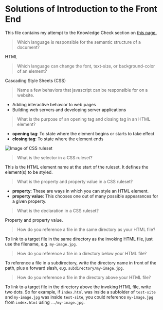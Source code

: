 # Solutions of Introduction to the Front End
This file contains my attempt to the Knowledge Check section on [this page.](https://www.theodinproject.com/paths/foundations/courses/foundations/lessons/introduction-to-the-front-end#knowledge-check)

> Which language is responsible for the semantic structure of a document?

 HTML
 
> Which language can change the font, text-size, or background-color of an element?

Cascading Style Sheets (CSS) 

> Name a few behaviors that javascript can be responsible for on a website.

* Adding interactive behavior to web pages
* Building web servers and developing server applications

> What is the purpose of an opening tag and closing tag in an HTML element?
* **opening tag**: To state where the element begins or starts to take effect
* **closing tag**: To state where the element ends

![Image of CSS ruleset](https://developer.mozilla.org/en-US/docs/Learn/Getting_started_with_the_web/CSS_basics/css-declaration-small.png)
> What is the selector in a CSS ruleset?

This is the HTML element name at the start of the ruleset. It defines the element(s) to be styled.

> What is the property and property value in a CSS ruleset?

* **property**: These are ways in which you can style an HTML element.
* **property value**: This chooses one out of many possible appearances for a given property. 

> What is the declaration in a CSS ruleset?

Property and property value.

> How do you reference a file in the same directory as your HTML file?

To link to a target file in the same directory as the invoking HTML file, just use the filename, e.g. `my-image.jpg`.

> How do you reference a file in a directory below your HTML file?

To reference a file in a subdirectory, write the directory name in front of the path, plus a forward slash, e.g. `subdirectory/my-image.jpg`.

> How do you reference a file in the directory above your HTML file?

To link to a target file in the directory above the invoking HTML file, write two dots. So for example, if `index.html` was inside a subfolder of `test-site` and `my-image.jpg` was inside `test-site`, you could reference `my-image.jpg` from `index.html` using `../my-image.jpg`.
